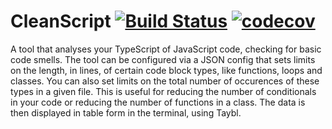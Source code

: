 # CleanScript [![Build Status](https://travis-ci.com/gabrielbarker/CleanScript.svg?branch=master)](https://travis-ci.com/gabrielbarker/CleanScript) [![codecov](https://codecov.io/gh/gabrielbarker/CleanScript/branch/master/graph/badge.svg)](https://codecov.io/gh/gabrielbarker/CleanScript)

A tool that analyses your TypeScript of JavaScript code, checking for basic code smells. The tool can be configured via a JSON config that sets limits on the length, in lines, of certain code block types, like functions, loops and classes. You can also set limits on the total number of occurences of these types in a given file. This is useful for reducing the number of conditionals in your code or reducing the number of functions in a class. The data is then displayed in table form in the terminal, using Taybl.
